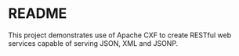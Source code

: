 README
======
This project demonstrates use of Apache CXF to create RESTful web services capable of serving JSON, XML and JSONP.
